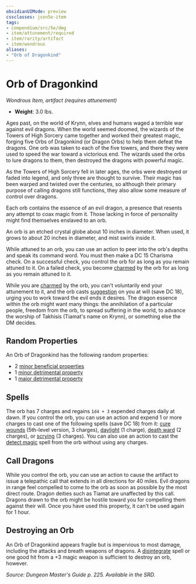 ```yaml
---
obsidianUIMode: preview
cssclasses: json5e-item
tags:
- compendium/src/5e/dmg
- item/attunement/required
- item/rarity/artifact
- item/wondrous
aliases: 
- "Orb of Dragonkind"
---
```

# Orb of Dragonkind
*Wondrous Item, artifact (requires attunement)*  

- **Weight**: 3.0 lbs.

Ages past, on the world of Krynn, elves and humans waged a terrible war against evil dragons. When the world seemed doomed, the wizards of the Towers of High Sorcery came together and worked their greatest magic, forging five Orbs of Dragonkind (or Dragon Orbs) to help them defeat the dragons. One orb was taken to each of the five towers, and there they were used to speed the war toward a victorious end. The wizards used the orbs to lure dragons to them, then destroyed the dragons with powerful magic.

As the Towers of High Sorcery fell in later ages, the orbs were destroyed or faded into legend, and only three are thought to survive. Their magic has been warped and twisted over the centuries, so although their primary purpose of calling dragons still functions, they also allow some measure of control over dragons.

Each orb contains the essence of an evil dragon, a presence that resents any attempt to coax magic from it. Those lacking in force of personality might find themselves enslaved to an orb.

An orb is an etched crystal globe about 10 inches in diameter. When used, it grows to about 20 inches in diameter, and mist swirls inside it.

While attuned to an orb, you can use an action to peer into the orb's depths and speak its command word. You must then make a DC 15 Charisma check. On a successful check, you control the orb for as long as you remain attuned to it. On a failed check, you become [charmed](/compendium/rules/conditions.md#charmed) by the orb for as long as you remain attuned to it.

While you are [charmed](/compendium/rules/conditions.md#charmed) by the orb, you can't voluntarily end your attunement to it, and the orb casts [suggestion](/compendium/spells/suggestion.md) on you at will (save DC 18), urging you to work toward the evil ends it desires. The dragon essence within the orb might want many things: the annihilation of a particular people, freedom from the orb, to spread suffering in the world, to advance the worship of Takhisis (Tiamat's name on Krynn), or something else the DM decides.

## Random Properties

An Orb of Dragonkind has the following random properties:

- 2 [minor beneficial properties](/compendium/tables/artifact-properties-minor-beneficial-properties.md)  
- 1 [minor detrimental property](/compendium/tables/artifact-properties-minor-detrimental-properties.md)  
- 1 [major detrimental property](/compendium/tables/artifact-properties-major-detrimental-properties.md)  

## Spells

The orb has 7 charges and regains `1d4 + 3` expended charges daily at dawn. If you control the orb, you can use an action and expend 1 or more charges to cast one of the following spells (save DC 18) from it: [cure wounds](/compendium/spells/cure-wounds.md) (5th-level version, 3 charges), [daylight](/compendium/spells/daylight.md) (1 charge), [death ward](/compendium/spells/death-ward.md) (2 charges), or [scrying](/compendium/spells/scrying.md) (3 charges). You can also use an action to cast the [detect magic](/compendium/spells/detect-magic.md) spell from the orb without using any charges.

## Call Dragons

While you control the orb, you can use an action to cause the artifact to issue a telepathic call that extends in all directions for 40 miles. Evil dragons in range feel compelled to come to the orb as soon as possible by the most direct route. Dragon deities such as Tiamat are unaffected by this call. Dragons drawn to the orb might be hostile toward you for compelling them against their will. Once you have used this property, it can't be used again for 1 hour.

## Destroying an Orb

An Orb of Dragonkind appears fragile but is impervious to most damage, including the attacks and breath weapons of dragons. A [disintegrate](/compendium/spells/disintegrate.md) spell or one good hit from a +3 magic weapon is sufficient to destroy an orb, however.

*Source: Dungeon Master's Guide p. 225. Available in the SRD.*